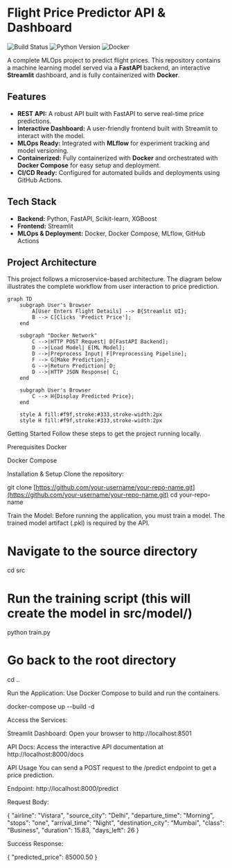 # Flight Price Predictor API & Dashboard

![Build Status](https://img.shields.io/badge/build-passing-brightgreen) ![Python Version](https://img.shields.io/badge/python-3.8-blue) ![Docker](https://img.shields.io/badge/docker-ready-blue)

A complete MLOps project to predict flight prices. This repository contains a machine learning model served via a **FastAPI** backend, an interactive **Streamlit** dashboard, and is fully containerized with **Docker**.

## Features

- **REST API:** A robust API built with FastAPI to serve real-time price predictions.
- **Interactive Dashboard:** A user-friendly frontend built with Streamlit to interact with the model.
- **MLOps Ready:** Integrated with **MLflow** for experiment tracking and model versioning.
- **Containerized:** Fully containerized with **Docker** and orchestrated with **Docker Compose** for easy setup and deployment.
- **CI/CD Ready:** Configured for automated builds and deployments using GitHub Actions.

## Tech Stack

- **Backend:** Python, FastAPI, Scikit-learn, XGBoost
- **Frontend:** Streamlit
- **MLOps & Deployment:** Docker, Docker Compose, MLflow, GitHub Actions

## Project Architecture

This project follows a microservice-based architecture. The diagram below illustrates the complete workflow from user interaction to price prediction.

```mermaid
graph TD
    subgraph User's Browser
        A[User Enters Flight Details] --> B{Streamlit UI};
        B --> C[Clicks 'Predict Price'];
    end

    subgraph "Docker Network"
        C -->|HTTP POST Request| D[FastAPI Backend];
        D -->|Load Model| E[ML Model];
        D -->|Preprocess Input| F[Preprocessing Pipeline];
        F --> G[Make Prediction];
        G -->|Return Prediction| D;
        D -->|HTTP JSON Response| C;
    end

    subgraph User's Browser
        C --> H{Display Predicted Price};
    end

    style A fill:#f9f,stroke:#333,stroke-width:2px
    style H fill:#f9f,stroke:#333,stroke-width:2px
```
Getting Started
Follow these steps to get the project running locally.

Prerequisites
Docker

Docker Compose

Installation & Setup
Clone the repository:

git clone [https://github.com/your-username/your-repo-name.git](https://github.com/your-username/your-repo-name.git)
cd your-repo-name

Train the Model: Before running the application, you must train a model. The trained model artifact (.pkl) is required by the API.

# Navigate to the source directory
cd src

# Run the training script (this will create the model in src/model/)
python train.py

# Go back to the root directory
cd ..

Run the Application: Use Docker Compose to build and run the containers.

docker-compose up --build -d

Access the Services:

Streamlit Dashboard: Open your browser to http://localhost:8501

API Docs: Access the interactive API documentation at http://localhost:8000/docs

API Usage
You can send a POST request to the /predict endpoint to get a price prediction.

Endpoint: http://localhost:8000/predict

Request Body:

{
  "airline": "Vistara",
  "source_city": "Delhi",
  "departure_time": "Morning",
  "stops": "one",
  "arrival_time": "Night",
  "destination_city": "Mumbai",
  "class": "Business",
  "duration": 15.83,
  "days_left": 26
}

Success Response:

{
  "predicted_price": 85000.50
}
